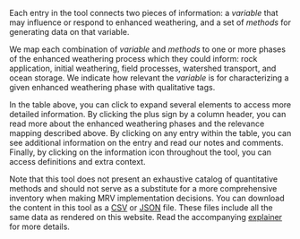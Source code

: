 Each entry in the tool connects two pieces of information: a _variable_ that may influence or respond to enhanced weathering, and a set of _methods_ for generating data on that variable.

We map each combination of _variable_ and _methods_ to one or more phases of the enhanced weathering process which they could inform: rock application, initial weathering, field processes, watershed transport, and ocean storage. We indicate how relevant the _variable_ is for characterizing a given enhanced weathering phase with qualitative tags.

In the table above, you can click to expand several elements to access more detailed information. By clicking the plus sign by a column header, you can read more about the enhanced weathering phases and the relevance mapping described above. By clicking on any entry within the table, you can see additional information on the entry and read our notes and comments. Finally, by clicking on the information icon throughout the tool, you can access definitions and extra context.

Note that this tool does not present an exhaustive catalog of quantitative methods and should not serve as a substitute for a more comprehensive inventory when making MRV implementation decisions. You can download the content in this tool as a [CSV](https://carbonplan.org/research/ew-quantification-explainer/quant-methods.csv) or [JSON](https://carbonplan.org/research/ew-quantification-explainer/quant-methods.json) file. These files include all the same data as rendered on this website. Read the accompanying [explainer](https://carbonplan.org/research/ew-quantification-explainer) for more details.
